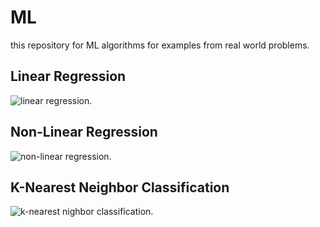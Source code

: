 # ML
this repository for ML algorithms for examples from  real world problems.
## Linear Regression
<img src='https://user-images.githubusercontent.com/72823374/124914792-af37ab80-dfe8-11eb-959c-fce93aea2e48.png' alt='linear regression'/>.
## Non-Linear Regression
<img src='https://user-images.githubusercontent.com/72823374/124914916-d0989780-dfe8-11eb-9fd8-8b066e072846.png' alt='non-linear regression' />.
## K-Nearest Neighbor Classification
<img src='https://user-images.githubusercontent.com/72823374/124939567-20835880-e001-11eb-8802-d205b24ecc9d.png' alt='k-nearest nighbor classification'/>.


